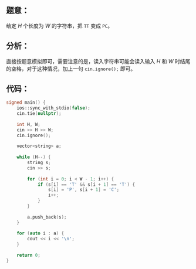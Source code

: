 ## 题意：
给定 $H$ 个长度为 $W$ 的字符串，把 `TT` 变成 `PC`。

## 分析：
直接按题意模拟即可，需要注意的是，读入字符串可能会读入输入 $H$ 和 $W$ 时结尾的空格，对于这种情况，加上一句 `cin.ignore();` 即可。

## 代码：
```cpp
signed main() {
    ios::sync_with_stdio(false);
    cin.tie(nullptr);
 
    int H, W;
    cin >> H >> W;
    cin.ignore();
 
    vector<string> a;
 
    while (H--) {
        string s;
        cin >> s;
 
        for (int i = 0; i < W - 1; i++) {
            if (s[i] == 'T' && s[i + 1] == 'T') {
                s[i] = 'P', s[i + 1] = 'C';
                i++;
            }
        }
 
        a.push_back(s);
    }
 
    for (auto i : a) {
        cout << i << '\n';
    }
 
    return 0;
}
```
